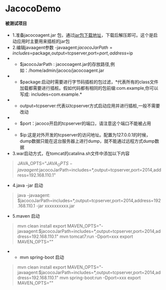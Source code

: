 # JacocoDemo

#### 被测试项目
- 1.准备jacocoagent.jar 包，通过[jar包下载地址](https://www.eclemma.org/jacoco/)，下载后解压即可。这个是启动应用时主要用来插桩的jar包
- 2.编辑javaagent参数   -javaagent:$jacocoJarPath=includes=$package,output=tcpserver,port=$port,address=$ip
- - $jacocoJarPath : jacocoagent.jar的存放路径,例如：/home/admin/jacoco/jacocoagent.jar
- - $package:启动时需要进行字节码插桩的包过滤，\*代表所有的class文件加载都需要进行插桩。假如代码都有相同的包前缀:com.example,你可以写成: includes=com.example.\*
- - output=tcpserver:代表以tcpserver方式启动应用并进行插桩,一般不需要改动
- - $port：jacoco开启的tcpserver的端口，请注意这个端口不能被占用
- - $ip:这是对外开发的tcpserver的访问地址。配置为127.0.0.1的时候，dump数据只能在这台服务器上进行dump，就不能通过远程方式dump数据
- 3.war启动方式，在tomcat的catalina.sh文件中添加以下内容
> JAVA_OPTS="$JAVA_OPTS -javaagent:$jacocoJarPath=includes=*,output=tcpserver,port=2014,address=192.168.110.1"

- 4.java -jar 启动
> java -javaagent: $jacocoJarPath=includes=*,output=tcpserver,port=2014,address=192.168.110.1 -jar  xxxxxxxxxx.jar

- 5.maven 启动
> mvn clean install
  export MAVEN_OPTS="-javaagent:$jacocoJarPath=includes=*,output=tcpserver,port=2014,address=192.168.110.1"
  mvn tomcat7:run -Dport=xxx
  export MAVEN_OPTS=""
- - mvn spring-boot 启动
> mvn clean install
  export MAVEN_OPTS="-javaagent:$jacocoJarPath=includes=*,output=tcpserver,port=2014,address=192.168.110.1"
  mvn spring-boot:run -Dport=xxx
  export MAVEN_OPTS=""